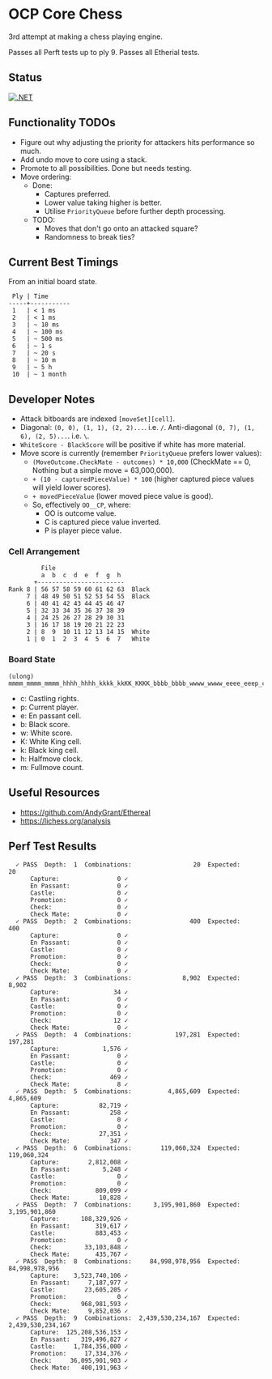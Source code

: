 # OCP Core Chess

3rd attempt at making a chess playing engine.

Passes all Perft tests up to ply 9.
Passes all Etherial tests.

## Status

[![.NET](https://github.com/stevehjohn/OcpCoreChess/actions/workflows/dotnet.yml/badge.svg)](https://github.com/stevehjohn/OcpCoreChess/actions/workflows/dotnet.yml)

## Functionality TODOs

- Figure out why adjusting the priority for attackers hits performance so much.
- Add undo move to core using a stack.
- Promote to all possibilities. Done but needs testing.
- Move ordering:
  - Done:
    - Captures preferred.
    - Lower value taking higher is better.
    - Utilise `PriorityQueue` before further depth processing.
  - TODO:
    - Moves that don't go onto an attacked square?
    - Randomness to break ties?

## Current Best Timings

From an initial board state.

```
 Ply | Time
-----+-----------
 1   | < 1 ms
 2   | < 1 ms
 3   | ~ 10 ms
 4   | ~ 100 ms
 5   | ~ 500 ms
 6   | ~ 1 s
 7   | ~ 20 s
 8   | ~ 10 m
 9   | ~ 5 h
 10  | ~ 1 month
```

## Developer Notes

- Attack bitboards are indexed `[moveSet][cell]`.
- Diagonal: `(0, 0), (1, 1), (2, 2)...`. i.e. `/`. Anti-diagonal `(0, 7), (1, 6), (2, 5)...`. i.e. `\`.
- `WhiteScore - BlackScore` will be positive if white has more material.
- Move score is currently (remember `PriorityQueue` prefers lower values):
  - `(MoveOutcome.CheckMate - outcomes) * 10,000` (CheckMate == 0, Nothing but a simple move = 63,000,000).
  - `+ (10 - capturedPieceValue) * 100` (higher captured piece values will yield lower scores).
  - `+ movedPieceValue` (lower moved piece value is good).
  - So, effectively `OO__CP`, where:
    - OO is outcome value.
    - C is captured piece value inverted.
    - P is player piece value.

### Cell Arrangement

```
         File
         a  b  c  d  e  f  g  h
       +------------------------
Rank 8 | 56 57 58 59 60 61 62 63  Black
     7 | 48 49 50 51 52 53 54 55  Black
     6 | 40 41 42 43 44 45 46 47
     5 | 32 33 34 35 36 37 38 39
     4 | 24 25 26 27 28 29 30 31
     3 | 16 17 18 19 20 21 22 23
     2 | 8  9  10 11 12 13 14 15  White
     1 | 0  1  2  3  4  5  6  7   White
```

### Board State

```
(ulong) mmmm_mmmm_mmmm_hhhh_hhhh_kkkk_kkKK_KKKK_bbbb_bbbb_wwww_wwww_eeee_eeep_cccc
```

- c: Castling rights.
- p: Current player.
- e: En passant cell.
- b: Black score.
- w: White score.
- K: White King cell.
- k: Black king cell.
- h: Halfmove clock.
- m: Fullmove count.

## Useful Resources

- https://github.com/AndyGrant/Ethereal
- https://lichess.org/analysis

## Perf Test Results

```
  ✓ PASS  Depth:  1  Combinations:                 20  Expected:                 20
      Capture:                0 ✓
      En Passant:             0 ✓
      Castle:                 0 ✓
      Promotion:              0 ✓
      Check:                  0 ✓
      Check Mate:             0 ✓
  ✓ PASS  Depth:  2  Combinations:                400  Expected:                400
      Capture:                0 ✓
      En Passant:             0 ✓
      Castle:                 0 ✓
      Promotion:              0 ✓
      Check:                  0 ✓
      Check Mate:             0 ✓
  ✓ PASS  Depth:  3  Combinations:              8,902  Expected:              8,902
      Capture:               34 ✓
      En Passant:             0 ✓
      Castle:                 0 ✓
      Promotion:              0 ✓
      Check:                 12 ✓
      Check Mate:             0 ✓
  ✓ PASS  Depth:  4  Combinations:            197,281  Expected:            197,281
      Capture:            1,576 ✓
      En Passant:             0 ✓
      Castle:                 0 ✓
      Promotion:              0 ✓
      Check:                469 ✓
      Check Mate:             8 ✓
  ✓ PASS  Depth:  5  Combinations:          4,865,609  Expected:          4,865,609
      Capture:           82,719 ✓
      En Passant:           258 ✓
      Castle:                 0 ✓
      Promotion:              0 ✓
      Check:             27,351 ✓
      Check Mate:           347 ✓
  ✓ PASS  Depth:  6  Combinations:        119,060,324  Expected:        119,060,324
      Capture:        2,812,008 ✓
      En Passant:         5,248 ✓
      Castle:                 0 ✓
      Promotion:              0 ✓
      Check:            809,099 ✓
      Check Mate:        10,828 ✓
  ✓ PASS  Depth:  7  Combinations:      3,195,901,860  Expected:      3,195,901,860
      Capture:      108,329,926 ✓
      En Passant:       319,617 ✓
      Castle:           883,453 ✓
      Promotion:              0 ✓
      Check:         33,103,848 ✓
      Check Mate:       435,767 ✓
  ✓ PASS  Depth:  8  Combinations:     84,998,978,956  Expected:     84,998,978,956
      Capture:    3,523,740,106 ✓
      En Passant:     7,187,977 ✓
      Castle:        23,605,205 ✓
      Promotion:              0 ✓
      Check:        968,981,593 ✓
      Check Mate:     9,852,036 ✓
  ✓ PASS  Depth:  9  Combinations:  2,439,530,234,167  Expected:  2,439,530,234,167
      Capture:  125,208,536,153 ✓
      En Passant:   319,496,827 ✓
      Castle:     1,784,356,000 ✓
      Promotion:     17,334,376 ✓
      Check:     36,095,901,903 ✓
      Check Mate:   400,191,963 ✓
 ```